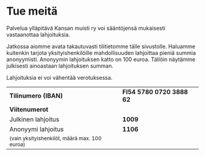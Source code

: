 Tue meitä
=========

Palvelua ylläpitävä Kansan muisti ry voi sääntöjensä mukaisesti vastaanottaa lahjoituksia.

Jatkossa aiomme avata takautuvasti tilitietomme tälle sivustolle. Haluamme kuitenkin tarjota yksityishenkilöille mahdollisuuden lahjoittaa pieniä summia anonyymisti. Anonyymin lahjoituksen katto on 100 euroa. Tällöin näytämme julkisesti ainoastaan lahjoituksen summan.

Lahjoituksia ei voi vähentää verotuksessa.

<table>
  <tr><td><strong>Tilinumero (IBAN)</strong></td><td><strong>FI54 5780 0720 3888 62</strong></td></tr>
  <tr><td><strong>Viitenumerot</strong></td></tr>
  <tr><td>Julkinen lahjoitus</td><td><strong>1009</strong></td></tr>
  <tr><td>Anonyymi lahjoitus</td><td><strong>1106</strong></td></tr>
  <tr><td><small>(vain yksityishenkilöt, määrä max. 100 euroa)</small></td></tr>
</table>

